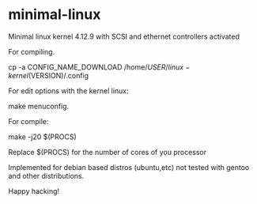 # minimal-linux
Minimal linux kernel 4.12.9 with SCSI and ethernet controllers activated

For compiling.

cp -a CONFIG_NAME_DOWNLOAD /home/$USER/linux-kernel$(VERSION)/.config

For edit options with the kernel linux:

make menuconfig.

For compile:

make -j20 $(PROCS)

Replace $(PROCS) for the number of cores of you processor

Implemented for debian based distros (ubuntu,etc) not tested with gentoo and other distributions.

Happy hacking!

